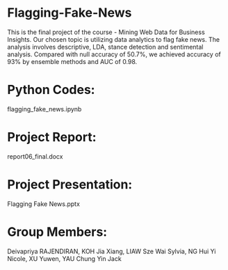 # Flagging-Fake-News

This is the final project of the course - Mining Web Data for Business Insights. 
Our chosen topic is utilizing data analytics to flag fake news. 
The analysis involves descriptive, LDA, stance detection and sentimental analysis. 
Compared with null accuracy of 50.7%, we achieved accuracy of 93% by ensemble methods and AUC of 0.98.

# Python Codes:
flagging_fake_news.ipynb

# Project Report:
report06_final.docx

# Project Presentation:
Flagging Fake News.pptx

# Group Members:
Deivapriya RAJENDIRAN, 
KOH Jia Xiang,
LIAW Sze Wai Sylvia,
NG Hui Yi Nicole,
XU Yuwen,
YAU Chung Yin Jack
